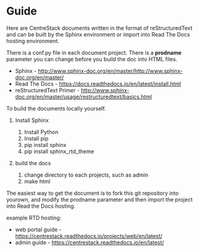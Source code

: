 # Guide

Here are CentreStack documents written in the format of reStructuredText and can be built by the Sphinx environment or import
into Read The Docs hosting environment.

There is a conf.py file in each document project. There is a **prodname** parameter you can change before you build the doc into HTML files.

* Sphinx - http://www.sphinx-doc.org/en/master/http://www.sphinx-doc.org/en/master/
* Read The Docs - https://docs.readthedocs.io/en/latest/install.html
* reStructuredText Primer - http://www.sphinx-doc.org/en/master/usage/restructuredtext/basics.html

To build the documents locally yourself.
1. Install Sphinx

    1. Install Python
    1. Install pip
    1. pip install sphinx
    1. pip install sphinx_rtd_theme
    
1. build the docs

    1. change directory to each projects, such as admin
    1. make html
    
    
The easiest way to get the document is to fork this git repository into yourown, and modify the prodname parameter and then import 
the project into Read the Docs hosting.

example RTD hosting:

* web portal guide - https://centrestack.readthedocs.io/projects/web/en/latest/
* admin guide - https://centrestack.readthedocs.io/en/latest/
    

